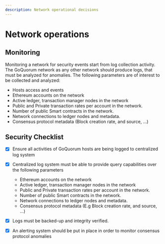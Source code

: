 ```yaml
---
description: Network operational decisions
---
```


# Network operations

## Monitoring

Monitoring a network for security events start from log collection activity. The GoQuorum network as any other network should produce logs, that must be analyzed for anomalies.
The following parameters are of interest to be collected and analyzed:

- Hosts access and events
- Ethereum accounts on the network
- Active ledger, transaction manager nodes in the network
- Public and Private transaction rates per account in the network.
- Number of public Smart contracts in the network.
- Network connections to ledger nodes and metadata.
- Consensus protocol metadata (Block creation rate, and source, …)

## Security Checklist

- [x] Ensure all activities of GoQuorum hosts are being logged to centralized log system

- [x] Centralized log system must be able to provide query capabilities over the following parameters
    - Ethereum accounts on the network
    - Active ledger, transaction manager nodes in the network
    - Public and Private transaction rates per account in the network.
    - Number of public Smart contracts in the network.
    - Network connections to ledger nodes and metadata.
    - Consensus protocol metadata (E.g Block creation rate, and source, …)

- [x] Logs must be backed-up and integrity verified.

- [x] An alerting system should be put in place in order to monitor consensus protocol anomalies
